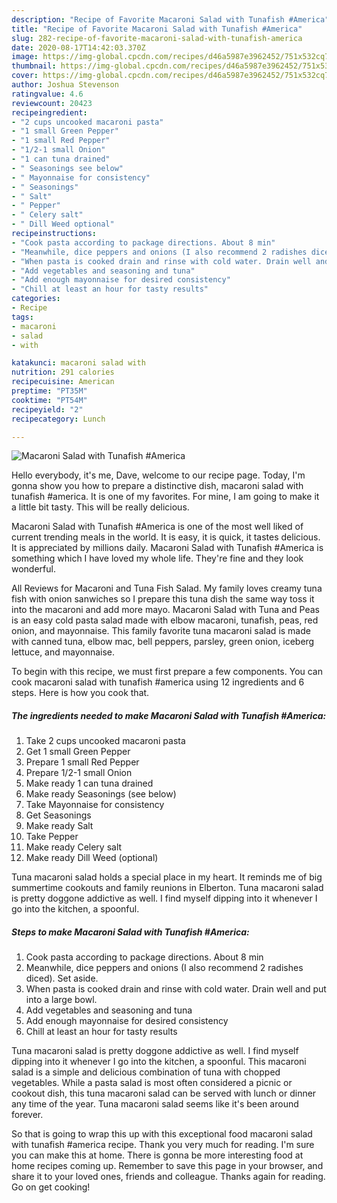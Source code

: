 ```yaml
---
description: "Recipe of Favorite Macaroni Salad with Tunafish #America"
title: "Recipe of Favorite Macaroni Salad with Tunafish #America"
slug: 282-recipe-of-favorite-macaroni-salad-with-tunafish-america
date: 2020-08-17T14:42:03.370Z
image: https://img-global.cpcdn.com/recipes/d46a5987e3962452/751x532cq70/macaroni-salad-with-tunafish-america-recipe-main-photo.jpg
thumbnail: https://img-global.cpcdn.com/recipes/d46a5987e3962452/751x532cq70/macaroni-salad-with-tunafish-america-recipe-main-photo.jpg
cover: https://img-global.cpcdn.com/recipes/d46a5987e3962452/751x532cq70/macaroni-salad-with-tunafish-america-recipe-main-photo.jpg
author: Joshua Stevenson
ratingvalue: 4.6
reviewcount: 20423
recipeingredient:
- "2 cups uncooked macaroni pasta"
- "1 small Green Pepper"
- "1 small Red Pepper"
- "1/2-1 small Onion"
- "1 can tuna drained"
- " Seasonings see below"
- " Mayonnaise for consistency"
- " Seasonings"
- " Salt"
- " Pepper"
- " Celery salt"
- " Dill Weed optional"
recipeinstructions:
- "Cook pasta according to package directions. About 8 min"
- "Meanwhile, dice peppers and onions (I also recommend 2 radishes diced). Set aside."
- "When pasta is cooked drain and rinse with cold water. Drain well and put into a large bowl."
- "Add vegetables and seasoning and tuna"
- "Add enough mayonnaise for desired consistency"
- "Chill at least an hour for tasty results"
categories:
- Recipe
tags:
- macaroni
- salad
- with

katakunci: macaroni salad with 
nutrition: 291 calories
recipecuisine: American
preptime: "PT35M"
cooktime: "PT54M"
recipeyield: "2"
recipecategory: Lunch

---
```



![Macaroni Salad with Tunafish #America](https://img-global.cpcdn.com/recipes/d46a5987e3962452/751x532cq70/macaroni-salad-with-tunafish-america-recipe-main-photo.jpg)

Hello everybody, it's me, Dave, welcome to our recipe page. Today, I'm gonna show you how to prepare a distinctive dish, macaroni salad with tunafish #america. It is one of my favorites. For mine, I am going to make it a little bit tasty. This will be really delicious.

Macaroni Salad with Tunafish #America is one of the most well liked of current trending meals in the world. It is easy, it is quick, it tastes delicious. It is appreciated by millions daily. Macaroni Salad with Tunafish #America is something which I have loved my whole life. They're fine and they look wonderful.

All Reviews for Macaroni and Tuna Fish Salad. My family loves creamy tuna fish with onion sanwiches so I prepare this tuna dish the same way toss it into the macaroni and add more mayo. Macaroni Salad with Tuna and Peas is an easy cold pasta salad made with elbow macaroni, tunafish, peas, red onion, and mayonnaise. This family favorite tuna macaroni salad is made with canned tuna, elbow mac, bell peppers, parsley, green onion, iceberg lettuce, and mayonnaise.


To begin with this recipe, we must first prepare a few components. You can cook macaroni salad with tunafish #america using 12 ingredients and 6 steps. Here is how you cook that.

<!--inarticleads1-->

##### The ingredients needed to make Macaroni Salad with Tunafish #America:

1. Take 2 cups uncooked macaroni pasta
1. Get 1 small Green Pepper
1. Prepare 1 small Red Pepper
1. Prepare 1/2-1 small Onion
1. Make ready 1 can tuna drained
1. Make ready  Seasonings (see below)
1. Take  Mayonnaise for consistency
1. Get  Seasonings
1. Make ready  Salt
1. Take  Pepper
1. Make ready  Celery salt
1. Make ready  Dill Weed (optional)


Tuna macaroni salad holds a special place in my heart. It reminds me of big summertime cookouts and family reunions in Elberton. Tuna macaroni salad is pretty doggone addictive as well. I find myself dipping into it whenever I go into the kitchen, a spoonful. 

<!--inarticleads2-->

##### Steps to make Macaroni Salad with Tunafish #America:

1. Cook pasta according to package directions. About 8 min
1. Meanwhile, dice peppers and onions (I also recommend 2 radishes diced). Set aside.
1. When pasta is cooked drain and rinse with cold water. Drain well and put into a large bowl.
1. Add vegetables and seasoning and tuna
1. Add enough mayonnaise for desired consistency
1. Chill at least an hour for tasty results


Tuna macaroni salad is pretty doggone addictive as well. I find myself dipping into it whenever I go into the kitchen, a spoonful. This macaroni salad is a simple and delicious combination of tuna with chopped vegetables. While a pasta salad is most often considered a picnic or cookout dish, this tuna macaroni salad can be served with lunch or dinner any time of the year. Tuna macaroni salad seems like it&#39;s been around forever. 

So that is going to wrap this up with this exceptional food macaroni salad with tunafish #america recipe. Thank you very much for reading. I'm sure you can make this at home. There is gonna be more interesting food at home recipes coming up. Remember to save this page in your browser, and share it to your loved ones, friends and colleague. Thanks again for reading. Go on get cooking!
